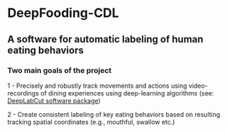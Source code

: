 # DeepFooding-CDL

## A software for automatic labeling of human eating behaviors

### Two main goals of the project

1 - Precisely and robustly track movements and actions using video-recordings of dining experiences using deep-learning algorithms (see: [DeepLabCut software package](https://github.com/DeepLabCut/DeepLabCut))

2 - Create consistent labeling of key eating behaviors based on resulting tracking spatial coordinates (e.g., mouthful, swallow etc.)







